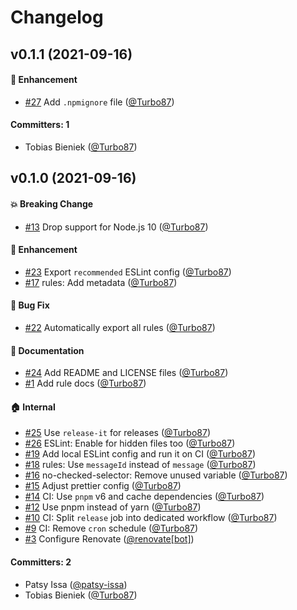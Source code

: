 # Changelog


## v0.1.1 (2021-09-16)

#### :rocket: Enhancement
* [#27](https://github.com/simplabs/eslint-plugin-qunit-dom/pull/27) Add `.npmignore` file ([@Turbo87](https://github.com/Turbo87))

#### Committers: 1
- Tobias Bieniek ([@Turbo87](https://github.com/Turbo87))

## v0.1.0 (2021-09-16)

#### :boom: Breaking Change
* [#13](https://github.com/simplabs/eslint-plugin-qunit-dom/pull/13) Drop support for Node.js 10 ([@Turbo87](https://github.com/Turbo87))

#### :rocket: Enhancement
* [#23](https://github.com/simplabs/eslint-plugin-qunit-dom/pull/23) Export `recommended` ESLint config ([@Turbo87](https://github.com/Turbo87))
* [#17](https://github.com/simplabs/eslint-plugin-qunit-dom/pull/17) rules: Add metadata ([@Turbo87](https://github.com/Turbo87))

#### :bug: Bug Fix
* [#22](https://github.com/simplabs/eslint-plugin-qunit-dom/pull/22) Automatically export all rules ([@Turbo87](https://github.com/Turbo87))

#### :memo: Documentation
* [#24](https://github.com/simplabs/eslint-plugin-qunit-dom/pull/24) Add README and LICENSE files ([@Turbo87](https://github.com/Turbo87))
* [#1](https://github.com/simplabs/eslint-plugin-qunit-dom/pull/1) Add rule docs ([@Turbo87](https://github.com/Turbo87))

#### :house: Internal
* [#25](https://github.com/simplabs/eslint-plugin-qunit-dom/pull/25) Use `release-it` for releases ([@Turbo87](https://github.com/Turbo87))
* [#26](https://github.com/simplabs/eslint-plugin-qunit-dom/pull/26) ESLint: Enable for hidden files too ([@Turbo87](https://github.com/Turbo87))
* [#19](https://github.com/simplabs/eslint-plugin-qunit-dom/pull/19) Add local ESLint config and run it on CI ([@Turbo87](https://github.com/Turbo87))
* [#18](https://github.com/simplabs/eslint-plugin-qunit-dom/pull/18) rules: Use `messageId` instead of `message` ([@Turbo87](https://github.com/Turbo87))
* [#16](https://github.com/simplabs/eslint-plugin-qunit-dom/pull/16) no-checked-selector: Remove unused variable ([@Turbo87](https://github.com/Turbo87))
* [#15](https://github.com/simplabs/eslint-plugin-qunit-dom/pull/15) Adjust prettier config ([@Turbo87](https://github.com/Turbo87))
* [#14](https://github.com/simplabs/eslint-plugin-qunit-dom/pull/14) CI: Use `pnpm` v6 and cache dependencies ([@Turbo87](https://github.com/Turbo87))
* [#12](https://github.com/simplabs/eslint-plugin-qunit-dom/pull/12) Use pnpm instead of yarn ([@Turbo87](https://github.com/Turbo87))
* [#10](https://github.com/simplabs/eslint-plugin-qunit-dom/pull/10) CI: Split `release` job into dedicated workflow ([@Turbo87](https://github.com/Turbo87))
* [#9](https://github.com/simplabs/eslint-plugin-qunit-dom/pull/9) CI: Remove `cron` schedule ([@Turbo87](https://github.com/Turbo87))
* [#3](https://github.com/simplabs/eslint-plugin-qunit-dom/pull/3) Configure Renovate ([@renovate[bot]](https://github.com/apps/renovate))

#### Committers: 2
- Patsy Issa ([@patsy-issa](https://github.com/patsy-issa))
- Tobias Bieniek ([@Turbo87](https://github.com/Turbo87))

